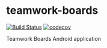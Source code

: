 # teamwork-boards

[![Build Status](https://travis-ci.org/dmba/teamwork-boards.svg?branch=master)](https://travis-ci.org/dmba/teamwork-boards)
[![codecov](https://codecov.io/gh/dmba/teamwork-boards/branch/master/graph/badge.svg)](https://codecov.io/gh/dmba/teamwork-boards)

Teamwork Boards Android application
